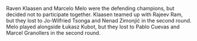 Raven Klaasen and Marcelo Melo were the defending champions, but decided not to participate together. Klaasen teamed up with Rajeev Ram, but they lost to Jo-Wilfried Tsonga and Nenad Zimonjić in the second round. Melo played alongside Łukasz Kubot, but they lost to Pablo Cuevas and Marcel Granollers in the second round.
